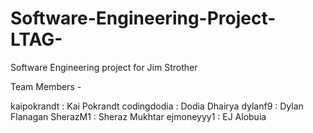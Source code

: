 # Software-Engineering-Project-LTAG-
Software Engineering project for Jim Strother

Team Members - 

kaipokrandt : Kai Pokrandt
codingdodia : Dodia Dhairya
dylanf9     : Dylan Flanagan
SherazM1    : Sheraz Mukhtar
ejmoneyyy1  : EJ Alobuia
